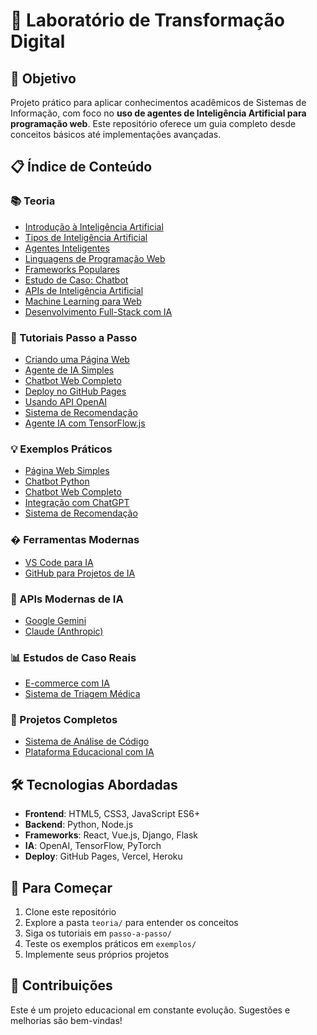 # 🚀 Laboratório de Transformação Digital

## 🎯 Objetivo
Projeto prático para aplicar conhecimentos acadêmicos de Sistemas de Informação, com foco no **uso de agentes de Inteligência Artificial para programação web**. Este repositório oferece um guia completo desde conceitos básicos até implementações avançadas.

## 📋 Índice de Conteúdo

### 📚 Teoria
- [Introdução à Inteligência Artificial](teoria/01-introducao-ia.md)
- [Tipos de Inteligência Artificial](teoria/02-tipos-ia.md)
- [Agentes Inteligentes](teoria/03-agentes-inteligentes.md)
- [Linguagens de Programação Web](teoria/04-linguagens-web.md)
- [Frameworks Populares](teoria/05-frameworks-populares.md)
- [Estudo de Caso: Chatbot](teoria/06-estudo-caso-chatbot.md)
- [APIs de Inteligência Artificial](teoria/07-apis-inteligencia-artificial.md)
- [Machine Learning para Web](teoria/08-machine-learning-web.md)
- [Desenvolvimento Full-Stack com IA](teoria/09-full-stack-ia.md)

### 📖 Tutoriais Passo a Passo
- [Criando uma Página Web](passo-a-passo/01-criando-pagina-web.md)
- [Agente de IA Simples](passo-a-passo/02-agente-ia-simples.md)
- [Chatbot Web Completo](passo-a-passo/03-chatbot-web-completo.md)
- [Deploy no GitHub Pages](passo-a-passo/04-deploy-github-pages.md)
- [Usando API OpenAI](passo-a-passo/05-usando-api-openai.md)
- [Sistema de Recomendação](passo-a-passo/06-sistema-recomendacao.md)
- [Agente IA com TensorFlow.js](passo-a-passo/07-agente-ia-tensorflow.md)

### 💡 Exemplos Práticos
- [Página Web Simples](exemplos/exemplo-pagina-web.html)
- [Chatbot Python](exemplos/exemplo-chatbot-python.py)
- [Chatbot Web Completo](exemplos/exemplo-chatbot-web-completo.html)
- [Integração com ChatGPT](exemplos/exemplo-openai-chatgpt-js.html)
- [Sistema de Recomendação](exemplos/exemplo-sistema-recomendacao.html)

### �️ Ferramentas Modernas
- [VS Code para IA](ferramentas/01-vscode-para-ia.md)
- [GitHub para Projetos de IA](ferramentas/02-github-para-ia.md)

### 🌟 APIs Modernas de IA
- [Google Gemini](apis-modernas/01-google-gemini.md)
- [Claude (Anthropic)](apis-modernas/02-claude-anthropic.md)

### 📊 Estudos de Caso Reais
- [E-commerce com IA](estudos-de-caso/01-ecommerce-com-ia.md)
- [Sistema de Triagem Médica](estudos-de-caso/02-triagem-medica-ia.md)

### 🚀 Projetos Completos
- [Sistema de Análise de Código](projetos-completos/01-sistema-analise-codigo.md)
- [Plataforma Educacional com IA](projetos-completos/02-plataforma-educacional-ia.md)

## 🛠️ Tecnologias Abordadas
- **Frontend**: HTML5, CSS3, JavaScript ES6+
- **Backend**: Python, Node.js
- **Frameworks**: React, Vue.js, Django, Flask
- **IA**: OpenAI, TensorFlow, PyTorch
- **Deploy**: GitHub Pages, Vercel, Heroku

## 🎯 Para Começar
1. Clone este repositório
2. Explore a pasta `teoria/` para entender os conceitos
3. Siga os tutoriais em `passo-a-passo/`
4. Teste os exemplos práticos em `exemplos/`
5. Implemente seus próprios projetos

## 🤝 Contribuições
Este é um projeto educacional em constante evolução. Sugestões e melhorias são bem-vindas!
